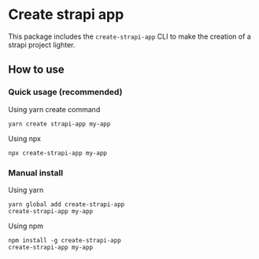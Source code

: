 # Create strapi app

This package includes the `create-strapi-app` CLI to make the creation of a strapi project lighter.

## How to use

### Quick usage (recommended)

Using yarn create command

```
yarn create strapi-app my-app
```

Using npx

```
npx create-strapi-app my-app
```

### Manual install

Using yarn

```
yarn global add create-strapi-app
create-strapi-app my-app
```

Using npm

```
npm install -g create-strapi-app
create-strapi-app my-app
```
